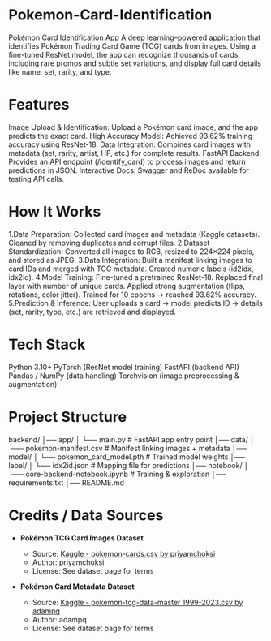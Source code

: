 # Pokemon-Card-Identification
Pokémon Card Identification App  A deep learning–powered application that identifies Pokémon Trading Card Game (TCG) cards from images. Using a fine-tuned ResNet model, the app can recognize thousands of cards, including rare promos and subtle set variations, and display full card details like name, set, rarity, and type.

# Features
Image Upload & Identification: Upload a Pokémon card image, and the app predicts the exact card.
High Accuracy Model: Achieved 93.62% training accuracy using ResNet-18.
Data Integration: Combines card images with metadata (set, rarity, artist, HP, etc.) for complete results.
FastAPI Backend: Provides an API endpoint (/identify_card) to process images and return predictions in JSON.
Interactive Docs: Swagger and ReDoc available for testing API calls.

# How It Works

1.Data Preparation: Collected card images and metadata (Kaggle datasets). Cleaned by removing duplicates and corrupt files.
2.Dataset Standardization: Converted all images to RGB, resized to 224×224 pixels, and stored as JPEG.
3.Data Integration: Built a manifest linking images to card IDs and merged with TCG metadata. Created numeric labels (id2idx, idx2id).
4.Model Training:
Fine-tuned a pretrained ResNet-18.
Replaced final layer with number of unique cards.
Applied strong augmentation (flips, rotations, color jitter).
Trained for 10 epochs → reached 93.62% accuracy.
5.Prediction & Inference: User uploads a card → model predicts ID → details (set, rarity, type, etc.) are retrieved and displayed.

# Tech Stack
Python 3.10+
PyTorch (ResNet model training)
FastAPI (backend API)
Pandas / NumPy (data handling)
Torchvision (image preprocessing & augmentation)

# Project Structure
backend/
│── app/
│   └── main.py              # FastAPI app entry point
│── data/
│   └── pokemon-manifest.csv # Manifest linking images + metadata
│── model/
│   └── pokemon_card_model.pth # Trained model weights
│── label/
│   └── idx2id.json          # Mapping file for predictions
│── notebook/
│   └── core-backend-notebook.ipynb # Training & exploration
│── requirements.txt
│── README.md

# Credits / Data Sources

- **Pokémon TCG Card Images Dataset**
  - Source: [Kaggle - pokemon-cards.csv by priyamchoksi](https://www.kaggle.com/datasets/priyamchoksi/pokemon-cards)
  - Author: priyamchoksi
  - License: See dataset page for terms

- **Pokémon Card Metadata Dataset**
  - Source: [Kaggle - pokemon-tcg-data-master 1999-2023.csv by adampq](https://www.kaggle.com/datasets/adampq/pokemon-tcg-all-cards-1999-2023)
  - Author: adampq
  - License: See dataset page for terms
